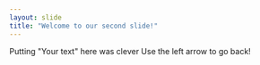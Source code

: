 ```yaml
---
layout: slide
title: "Welcome to our second slide!"
---
```

Putting "Your text" here was clever
Use the left arrow to go back!
